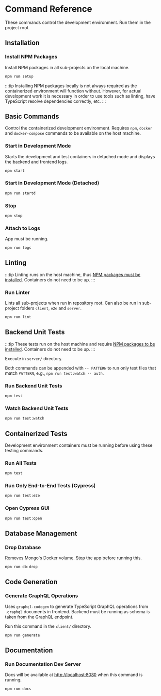 # Command Reference

These commands control the development environment. Run them in the project root.

## Installation

### Install NPM Packages

Install NPM packages in all sub-projects on the local machine.

```bash
npm run setup
```

:::tip
Installing NPM packages locally is not always required as the containerized environment will function without. However, for actual development work it is necessary in order to use tools such as linting, have TypeScript resolve dependencies correctly, etc.
:::


## Basic Commands

Control the containerized development environment. Requires `npm`, `docker` and `docker-compose` commands to be available on the host machine.

### Start in Development Mode

Starts the development and test containers in detached mode and displays the backend and frontend logs.

```bash
npm start
```

### Start in Development Mode (Detached)

```bash
npm run startd
```

### Stop

```bash
npm stop
```

### Attach to Logs

App must be running.

```bash
npm run logs
```

## Linting

:::tip
Linting runs on the host machine, thus [NPM packages must be installed](#installation). Containers do not need to be up.
:::

### Run Linter

Lints all sub-projects when run in repository root. Can also be run in sub-project folders `client`, `e2e` and `server`.

```bash
npm run lint
```

## Backend Unit Tests

:::tip
These tests run on the host machine and require [NPM packages to be installed](#installation). Containers do not need to be up.
:::

Execute in `server/` directory.

Both commands can be appended with `-- PATTERN` to run only test files that match `PATTERN`, e.g., `npm run test:watch -- auth`.

### Run Backend Unit Tests

```bash
npm test
```

### Watch Backend Unit Tests

```bash
npm run test:watch
```

## Containerized Tests

Development environment containers must be running before using these testing commands.

### Run All Tests

```bash
npm test
```

### Run Only End-to-End Tests (Cypress)

```bash
npm run test:e2e
```

### Open Cypress GUI

```bash
npm run test:open
```

## Database Management

### Drop Database

Removes Mongo's Docker volume. Stop the app before running this.

```bash
npm run db:drop
```

## Code Generation

### Generate GraphQL Operations

Uses `graphql-codegen` to generate TypeScript GraphQL operations from `.graphql` documents in frontend. Backend must be running as schema is taken from the GraphQL endpoint.

Run this command in the `client/` directory.

```bash
npm run generate
```

## Documentation

### Run Documentation Dev Server

Docs will be available at [http://localhost:8080](http://localhost:8080) when this command is running.

```bash
npm run docs
```
